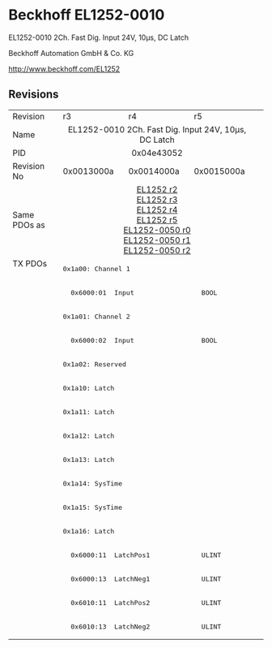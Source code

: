 # Beckhoff EL1252-0010

EL1252-0010 2Ch. Fast Dig. Input 24V, 10µs, DC Latch

Beckhoff Automation GmbH & Co. KG

http://www.beckhoff.com/EL1252

## Revisions
<table>
<tr >
<td>Revision</td>
<td><div class="foo">r3</div></td>
<td><div class="foo">r4</div></td>
<td><div class="foo">r5</div></td>
</tr>
<tr >
<td>Name</td>
<td colspan=3 align="center"><div class="foo">EL1252-0010 2Ch. Fast Dig. Input 24V, 10µs, DC Latch</div></td>
</tr>
<tr >
<td>PID</td>
<td colspan=3 align="center"><div class="foo">0x04e43052</div></td>
</tr>
<tr >
<td>Revision No</td>
<td><div class="foo">0x0013000a</div></td>
<td><div class="foo">0x0014000a</div></td>
<td><div class="foo">0x0015000a</div></td>
</tr>
<tr >
<td>Same PDOs as</td>
<td colspan=3 align="center"><div class="foo"><a href="EL1252">EL1252 r2</a><br/><a href="EL1252">EL1252 r3</a><br/><a href="EL1252">EL1252 r4</a><br/><a href="EL1252">EL1252 r5</a><br/><a href="EL1252-0050">EL1252-0050 r0</a><br/><a href="EL1252-0050">EL1252-0050 r1</a><br/><a href="EL1252-0050">EL1252-0050 r2</a></div></td>
</tr>
<tr class="txpdo pdosection">
<td rowspan=16 valign=top>TX PDOs</td>
<td colspan=3 align="left"><pre>0x1a00: Channel 1</pre></td>
<td></td>
</tr>
<tr class="txpdo">
<td colspan=3 align="left"><pre>  0x6000:01  Input                 BOOL</pre></td>
</tr>
<tr class="txpdo pdosection">
<td colspan=3 align="left"><pre>0x1a01: Channel 2</pre></td>
</tr>
<tr class="txpdo">
<td colspan=3 align="left"><pre>  0x6000:02  Input                 BOOL</pre></td>
</tr>
<tr class="txpdo pdosection">
<td colspan=3 align="left"><pre>0x1a02: Reserved</pre></td>
</tr>
<tr class="txpdo pdosection">
<td colspan=3 align="left"><pre>0x1a10: Latch</pre></td>
</tr>
<tr class="txpdo pdosection">
<td colspan=3 align="left"><pre>0x1a11: Latch</pre></td>
</tr>
<tr class="txpdo pdosection">
<td colspan=3 align="left"><pre>0x1a12: Latch</pre></td>
</tr>
<tr class="txpdo pdosection">
<td colspan=3 align="left"><pre>0x1a13: Latch</pre></td>
</tr>
<tr class="txpdo pdosection">
<td colspan=3 align="left"><pre>0x1a14: SysTime</pre></td>
</tr>
<tr class="txpdo pdosection">
<td colspan=3 align="left"><pre>0x1a15: SysTime</pre></td>
</tr>
<tr class="txpdo pdosection">
<td colspan=3 align="left"><pre>0x1a16: Latch</pre></td>
</tr>
<tr class="txpdo">
<td colspan=3 align="left"><pre>  0x6000:11  LatchPos1             ULINT</pre></td>
</tr>
<tr class="txpdo">
<td colspan=3 align="left"><pre>  0x6000:13  LatchNeg1             ULINT</pre></td>
</tr>
<tr class="txpdo">
<td colspan=3 align="left"><pre>  0x6010:11  LatchPos2             ULINT</pre></td>
</tr>
<tr class="txpdo">
<td colspan=3 align="left"><pre>  0x6010:13  LatchNeg2             ULINT</pre></td>
</tr>
</table>
